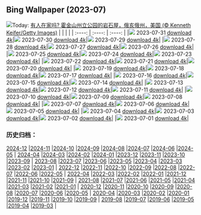 ## Bing Wallpaper (2023-07)
![](https://cn.bing.com/th?id=OHR.RockHouse_ZH-CN7318310409_UHD.jpg&w=1000)Today: [有人在家吗? 霍金山州立公园的岩石屋，俄亥俄州，美国 (© Kenneth Keifer/Getty Images)](https://cn.bing.com/th?id=OHR.RockHouse_ZH-CN7318310409_UHD.jpg)
|      |      |      |
| :----: | :----: | :----: |
|![](https://cn.bing.com/th?id=OHR.RockHouse_ZH-CN7318310409_UHD.jpg&pid=hp&w=384&h=216&rs=1&c=4) 2023-07-31 [download 4k](https://cn.bing.com/th?id=OHR.RockHouse_ZH-CN7318310409_UHD.jpg)|![](https://cn.bing.com/th?id=OHR.PalouseHills_ZH-CN6864015897_UHD.jpg&pid=hp&w=384&h=216&rs=1&c=4) 2023-07-30 [download 4k](https://cn.bing.com/th?id=OHR.PalouseHills_ZH-CN6864015897_UHD.jpg)|![](https://cn.bing.com/th?id=OHR.TigerIndia_ZH-CN6657629375_UHD.jpg&pid=hp&w=384&h=216&rs=1&c=4) 2023-07-29 [download 4k](https://cn.bing.com/th?id=OHR.TigerIndia_ZH-CN6657629375_UHD.jpg)|
|![](https://cn.bing.com/th?id=OHR.SanBlasIslands_ZH-CN6320572106_UHD.jpg&pid=hp&w=384&h=216&rs=1&c=4) 2023-07-28 [download 4k](https://cn.bing.com/th?id=OHR.SanBlasIslands_ZH-CN6320572106_UHD.jpg)|![](https://cn.bing.com/th?id=OHR.ParisLouvre_ZH-CN0341884841_UHD.jpg&pid=hp&w=384&h=216&rs=1&c=4) 2023-07-27 [download 4k](https://cn.bing.com/th?id=OHR.ParisLouvre_ZH-CN0341884841_UHD.jpg)|![](https://cn.bing.com/th?id=OHR.MangrovePark_ZH-CN0208518370_UHD.jpg&pid=hp&w=384&h=216&rs=1&c=4) 2023-07-26 [download 4k](https://cn.bing.com/th?id=OHR.MangrovePark_ZH-CN0208518370_UHD.jpg)|
|![](https://cn.bing.com/th?id=OHR.LasLagunas_ZH-CN9917702340_UHD.jpg&pid=hp&w=384&h=216&rs=1&c=4) 2023-07-25 [download 4k](https://cn.bing.com/th?id=OHR.LasLagunas_ZH-CN9917702340_UHD.jpg)|![](https://cn.bing.com/th?id=OHR.ZebraCousins_ZH-CN8159888859_UHD.jpg&pid=hp&w=384&h=216&rs=1&c=4) 2023-07-24 [download 4k](https://cn.bing.com/th?id=OHR.ZebraCousins_ZH-CN8159888859_UHD.jpg)|![](https://cn.bing.com/th?id=OHR.TeaEstate_ZH-CN9645412630_UHD.jpg&pid=hp&w=384&h=216&rs=1&c=4) 2023-07-23 [download 4k](https://cn.bing.com/th?id=OHR.TeaEstate_ZH-CN9645412630_UHD.jpg)|
|![](https://cn.bing.com/th?id=OHR.HammockDay_ZH-CN9368760971_UHD.jpg&pid=hp&w=384&h=216&rs=1&c=4) 2023-07-22 [download 4k](https://cn.bing.com/th?id=OHR.HammockDay_ZH-CN9368760971_UHD.jpg)|![](https://cn.bing.com/th?id=OHR.BridgeNorway_ZH-CN9063814637_UHD.jpg&pid=hp&w=384&h=216&rs=1&c=4) 2023-07-21 [download 4k](https://cn.bing.com/th?id=OHR.BridgeNorway_ZH-CN9063814637_UHD.jpg)|![](https://cn.bing.com/th?id=OHR.MoonDayArtemis_ZH-CN8743374853_UHD.jpg&pid=hp&w=384&h=216&rs=1&c=4) 2023-07-20 [download 4k](https://cn.bing.com/th?id=OHR.MoonDayArtemis_ZH-CN8743374853_UHD.jpg)|
|![](https://cn.bing.com/th?id=OHR.CrescentLake_ZH-CN8294493832_UHD.jpg&pid=hp&w=384&h=216&rs=1&c=4) 2023-07-19 [download 4k](https://cn.bing.com/th?id=OHR.CrescentLake_ZH-CN8294493832_UHD.jpg)|![](https://cn.bing.com/th?id=OHR.BucerosBicornis_ZH-CN7795050230_UHD.jpg&pid=hp&w=384&h=216&rs=1&c=4) 2023-07-18 [download 4k](https://cn.bing.com/th?id=OHR.BucerosBicornis_ZH-CN7795050230_UHD.jpg)|![](https://cn.bing.com/th?id=OHR.CavanCastle_ZH-CN7109317900_UHD.jpg&pid=hp&w=384&h=216&rs=1&c=4) 2023-07-17 [download 4k](https://cn.bing.com/th?id=OHR.CavanCastle_ZH-CN7109317900_UHD.jpg)|
|![](https://cn.bing.com/th?id=OHR.BearHoleBrook_ZH-CN6855885557_UHD.jpg&pid=hp&w=384&h=216&rs=1&c=4) 2023-07-16 [download 4k](https://cn.bing.com/th?id=OHR.BearHoleBrook_ZH-CN6855885557_UHD.jpg)|![](https://cn.bing.com/th?id=OHR.CastelmazzanoSunrise_ZH-CN6733875019_UHD.jpg&pid=hp&w=384&h=216&rs=1&c=4) 2023-07-15 [download 4k](https://cn.bing.com/th?id=OHR.CastelmazzanoSunrise_ZH-CN6733875019_UHD.jpg)|![](https://cn.bing.com/th?id=OHR.BlacktipSharks_ZH-CN6532659465_UHD.jpg&pid=hp&w=384&h=216&rs=1&c=4) 2023-07-14 [download 4k](https://cn.bing.com/th?id=OHR.BlacktipSharks_ZH-CN6532659465_UHD.jpg)|
|![](https://cn.bing.com/th?id=OHR.ZhangyeGeopark_ZH-CN1045536243_UHD.jpg&pid=hp&w=384&h=216&rs=1&c=4) 2023-07-13 [download 4k](https://cn.bing.com/th?id=OHR.ZhangyeGeopark_ZH-CN1045536243_UHD.jpg)|![](https://cn.bing.com/th?id=OHR.NakupendaBeach_ZH-CN7913805608_UHD.jpg&pid=hp&w=384&h=216&rs=1&c=4) 2023-07-12 [download 4k](https://cn.bing.com/th?id=OHR.NakupendaBeach_ZH-CN7913805608_UHD.jpg)|![](https://cn.bing.com/th?id=OHR.WorldPopDay_ZH-CN7074706912_UHD.jpg&pid=hp&w=384&h=216&rs=1&c=4) 2023-07-11 [download 4k](https://cn.bing.com/th?id=OHR.WorldPopDay_ZH-CN7074706912_UHD.jpg)|
|![](https://cn.bing.com/th?id=OHR.SomersetLavender_ZH-CN5823464763_UHD.jpg&pid=hp&w=384&h=216&rs=1&c=4) 2023-07-10 [download 4k](https://cn.bing.com/th?id=OHR.SomersetLavender_ZH-CN5823464763_UHD.jpg)|![](https://cn.bing.com/th?id=OHR.MoselleRiver_ZH-CN1283415242_UHD.jpg&pid=hp&w=384&h=216&rs=1&c=4) 2023-07-09 [download 4k](https://cn.bing.com/th?id=OHR.MoselleRiver_ZH-CN1283415242_UHD.jpg)|![](https://cn.bing.com/th?id=OHR.CooperChapel_ZH-CN1150924688_UHD.jpg&pid=hp&w=384&h=216&rs=1&c=4) 2023-07-08 [download 4k](https://cn.bing.com/th?id=OHR.CooperChapel_ZH-CN1150924688_UHD.jpg)|
|![](https://cn.bing.com/th?id=OHR.CocoaPods_ZH-CN6192387360_UHD.jpg&pid=hp&w=384&h=216&rs=1&c=4) 2023-07-07 [download 4k](https://cn.bing.com/th?id=OHR.CocoaPods_ZH-CN6192387360_UHD.jpg)|![](https://cn.bing.com/th?id=OHR.KissingPenguins_ZH-CN5449471262_UHD.jpg&pid=hp&w=384&h=216&rs=1&c=4) 2023-07-06 [download 4k](https://cn.bing.com/th?id=OHR.KissingPenguins_ZH-CN5449471262_UHD.jpg)|![](https://cn.bing.com/th?id=OHR.CorfuBeach_ZH-CN8660068587_UHD.jpg&pid=hp&w=384&h=216&rs=1&c=4) 2023-07-05 [download 4k](https://cn.bing.com/th?id=OHR.CorfuBeach_ZH-CN8660068587_UHD.jpg)|
|![](https://cn.bing.com/th?id=OHR.GrasslandsNationalParkSaskachewan_ZH-CN6530285883_UHD.jpg&pid=hp&w=384&h=216&rs=1&c=4) 2023-07-04 [download 4k](https://cn.bing.com/th?id=OHR.GrasslandsNationalParkSaskachewan_ZH-CN6530285883_UHD.jpg)|![](https://cn.bing.com/th?id=OHR.CoyoteBanff_ZH-CN4183627255_UHD.jpg&pid=hp&w=384&h=216&rs=1&c=4) 2023-07-03 [download 4k](https://cn.bing.com/th?id=OHR.CoyoteBanff_ZH-CN4183627255_UHD.jpg)|![](https://cn.bing.com/th?id=OHR.HalfwayBoats_ZH-CN3563044251_UHD.jpg&pid=hp&w=384&h=216&rs=1&c=4) 2023-07-02 [download 4k](https://cn.bing.com/th?id=OHR.HalfwayBoats_ZH-CN3563044251_UHD.jpg)|
|![](https://cn.bing.com/th?id=OHR.RomeView_ZH-CN5882212305_UHD.jpg&pid=hp&w=384&h=216&rs=1&c=4) 2023-07-01 [download 4k](https://cn.bing.com/th?id=OHR.RomeView_ZH-CN5882212305_UHD.jpg)|
### 历史归档：
[2024-12](/picture/2024-12/) |[2024-11](/picture/2024-11/) |[2024-10](/picture/2024-10/) |[2024-09](/picture/2024-09/) |[2024-08](/picture/2024-08/) |[2024-07](/picture/2024-07/) |[2024-06](/picture/2024-06/) |[2024-05](/picture/2024-05/) |
[2024-04](/picture/2024-04/) |[2024-03](/picture/2024-03/) |[2024-02](/picture/2024-02/) |[2024-01](/picture/2024-01/) |[2023-12](/picture/2023-12/) |[2023-11](/picture/2023-11/) |[2023-10](/picture/2023-10/) |[2023-09](/picture/2023-09/) |
[2023-08](/picture/2023-08/) |[2023-07](/picture/2023-07/) |[2023-06](/picture/2023-06/) |[2023-05](/picture/2023-05/) |[2023-04](/picture/2023-04/) |[2023-03](/picture/2023-03/) |[2023-02](/picture/2023-02/) |[2023-01](/picture/2023-01/) |
[2022-12](/picture/2022-12/) |[2022-11](/picture/2022-11/) |[2022-10](/picture/2022-10/) |[2022-09](/picture/2022-09/) |[2022-08](/picture/2022-08/) |[2022-07](/picture/2022-07/) |[2022-06](/picture/2022-06/) |[2022-05](/picture/2022-05/) |
[2022-04](/picture/2022-04/) |[2022-03](/picture/2022-03/) |[2022-02](/picture/2022-02/) |[2022-01](/picture/2022-01/) |[2021-12](/picture/2021-12/) |[2021-11](/picture/2021-11/) |[2021-10](/picture/2021-10/) |[2021-09](/picture/2021-09/) |
[2021-08](/picture/2021-08/) |[2021-07](/picture/2021-07/) |[2021-06](/picture/2021-06/) |[2021-05](/picture/2021-05/) |[2021-04](/picture/2021-04/) |[2021-03](/picture/2021-03/) |[2021-02](/picture/2021-02/) |[2021-01](/picture/2021-01/) |
[2020-12](/picture/2020-12/) |[2020-11](/picture/2020-11/) |[2020-10](/picture/2020-10/) |[2020-09](/picture/2020-09/) |[2020-08](/picture/2020-08/) |[2020-07](/picture/2020-07/) |[2020-06](/picture/2020-06/) |[2020-05](/picture/2020-05/) |
[2020-04](/picture/2020-04/) |[2020-03](/picture/2020-03/) |[2020-02](/picture/2020-02/) |[2020-01](/picture/2020-01/) |[2019-12](/picture/2019-12/) |[2019-11](/picture/2019-11/) |[2019-10](/picture/2019-10/) |[2019-09](/picture/2019-09/) |
[2019-08](/picture/2019-08/) |[2019-07](/picture/2019-07/) |[2019-06](/picture/2019-06/) |[2019-05](/picture/2019-05/) |[2019-04](/picture/2019-04/) |[2019-03](/picture/2019-03/) |
